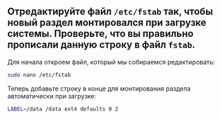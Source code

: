 ## Отредактируйте файл `/etc/fstab` так, чтобы новый раздел монтировался при загрузке системы. Проверьте, что вы правильно прописали данную строку в файл `fstab`.

Для начала откроем файл, который мы собираемся редактировать: 

```bash
sudo nano /etc/fstab
```

Теперь добавьте строку в конце для монтирования раздела автоматически при загрузке:

```bash
LABEL=/data /data ext4 defaults 0 2	
```

